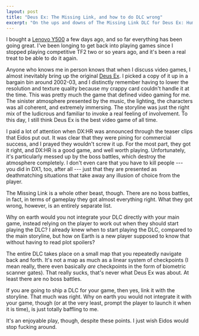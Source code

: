 ```yaml
---
layout: post
title: "Deus Ex: The Missing Link, and how to do DLC wrong"
excerpt: "On the ups and downs of The Missing Link DLC for Deus Ex: Human Revolution."
---
```


I bought a [Lenovo Y500][y500] a few days ago, and so far everything has been
going great. I've been longing to get back into playing games since I stopped
playing competitive TF2 two or so years ago, and it's been a real treat to be
able to do it again.

Anyone who knows me in person knows that when I discuss video games, I almost
inevitably bring up the original [Deus Ex][dx]. I picked a copy of it up in a
bargain bin around 2002-03, and I distinctly remember having to lower the
resolution and texture quality because my crappy card couldn't handle it at the
time. This was pretty much the game that defined video gaming for me. The
sinister atmosphere presented by the music, the lighting, the characters was
all coherent, and extremely immersing. The storyline was just the right mix of
the ludicrous and familiar to invoke a real feeling of involvement. To this
day, I still think Deus Ex is the best video game of all time.

I paid a lot of attention when DX:HR was announced through the teaser clips that
Eidos put out. It was clear that they were pining for commercial success, and I
prayed they wouldn't screw it up. For the most part, they got it right, and DX:HR
is a good game, and well worth playing. Unfortunately, it's particularly messed
up by the boss battles, which destroy the atmosphere completely. I don't even
care that you have to kill people --- you did in DX1, too, after all --- just
that they are presented as deathmatching situations that take away any illusion
of choice from the player.

The Missing Link is a whole other beast, though. There are no boss battles, in
fact, in terms of gameplay they got almost everything right. What they got
wrong, however, is an entirely separate list.

Why on earth would you not integrate your DLC directly with your main game,
instead relying on the player to work out when they should start playing the
DLC? I already knew when to start playing the DLC, compared to the main
storyline, but how on Earth is a new player supposed to know that without
having to read plot spoilers?

The entire DLC takes place on a small map that you repeatedly navigate back and
forth. It's not a map as much as a linear system of checkpoints (I mean really,
there even basically *are* checkpoints in the form of biometric scanner gates).
That really sucks, that's never what Deus Ex was about. At least there are no
boss battles.

If you are going to ship a DLC for your game, then yes, link it with the
storyline. That much was right. Why on earth you would not integrate it with
your game, though (or at the very least, prompt the player to launch it when it
is time), is just totally baffling to me.

It's an enjoyable play, though, despite these points. I just wish Eidos would
stop fucking around.

[y500]: http://shop.lenovo.com/us/en/laptops/ideapad/y-series/y500/
[missinglink]: http://deusex.wikia.com/wiki/The_Missing_Link
[dx]: http://en.wikipedia.org/wiki/Deus_Ex
